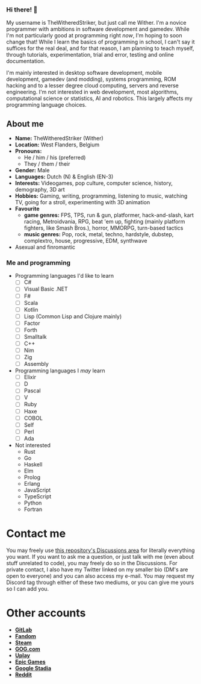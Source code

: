 ### Hi there! 👋

My username is TheWitheredStriker, but just call me Wither. I'm a novice programmer with ambitions in software development and gamedev. While I'm not particularly good at programming right _now_, I'm hoping to soon change that! While I learn the basics of programming in school, I can't say it suffices for the real deal, and for that reason, I am planning to teach myself, through tutorials, experimentation, trial and error, testing and online documentation. 

I'm mainly interested in desktop software development, mobile development, gamedev (and modding), systems programming, ROM hacking and to a lesser degree cloud computing, servers and reverse engineering. I'm not interested in web development, most algorithms, computational science or statistics, AI and robotics. This largely affects my programming language choices.

## About me

- __Name:__ TheWitheredStriker (Wither)
- __Location:__ West Flanders, Belgium
- __Pronouns:__ 
  - He / him / his (preferred)
  - They / them / their
- __Gender:__ Male
- __Languages:__ Dutch (N) & English (EN-3)
- __Interests:__ Videogames, pop culture, computer science, history, demography, 3D art
- __Hobbies:__ Gaming, writing, programming, listening to music, watching TV, going for a stroll, experimenting with 3D animation
- __Favourite__
  - __game genres:__ FPS, TPS, run & gun, platformer, hack-and-slash, kart racing, Metroidvania, RPG, beat 'em up, fighting (mainly platform fighters, like Smash Bros.), horror, MMORPG, turn-based tactics
  - __music genres:__ Pop, rock, metal, techno, hardstyle, dubstep, complextro, house, progressive, EDM, synthwave
- Asexual and finromantic

### Me and programming

- Programming languages I'd like to learn
  - [ ] C#
  - [ ] Visual Basic .NET
  - [ ] F#
  - [ ] Scala
  - [ ] Kotlin
  - [ ] Lisp (Common Lisp and Clojure mainly)
  - [ ] Factor
  - [ ] Forth
  - [ ] Smalltalk
  - [ ] C++
  - [ ] Nim
  - [ ] Zig
  - [ ] Assembly 
- Programming languages I _may_ learn
  - [ ] Elixir
  - [ ] D
  - [ ] Pascal
  - [ ] V
  - [ ] Ruby
  - [ ] Haxe
  - [ ] COBOL
  - [ ] Self
  - [ ] Perl
  - [ ] Ada
- Not interested
  - Rust
  - Go
  - Haskell
  - Elm
  - Prolog
  - Erlang
  - JavaScript
  - TypeScript
  - Python 
  - Fortran

# Contact me

You may freely use [this repository's Discussions area](https://github.com/TheWitheredStriker/TheWitheredStriker/discussions) for literally everything you want. If you want to ask me a question, or just talk with me (even about stuff unrelated to code), you may freely do so in the Discussions. For private contact, I also have my Twitter linked on my smaller bio (DM's are open to everyone) and you can also access my e-mail. You may request my Discord tag through either of these two mediums, or you can give me yours so I can add you.

# Other accounts

- __[GitLab](https://gitlab.com/TheWitheredStriker)__
- __[Fandom](https://c.fandom.com/wiki/User:Withersoul_235)__
- __[Steam](https://steamcommunity.com/id/TheWitheredStriker/)__ 
- __[GOG.com](https://www.gog.com/u/Withered_Striker)__
- __[Uplay](https://ubisoftconnect.com/en-US/profile/WitheredStriker)__
- __[Epic Games](https://launcher.store.epicgames.com/u/57b2599a43b344fc88bde3d0098ac6a4)__
- __[Google Stadia](https://stadia.com/link/home?si_rid=11929210142687632981)__
- __[Reddit](https://www.reddit.com/user/Wither_Kelaini)__

<!-- - __[Origin](https://www.origin.com/bel/en-us/profile/user/pb0s1TzoSoox2ijS1gYWcQ--/games)__ -->

<!--
**TheWitheredStriker/TheWitheredStriker** is a ✨ _special_ ✨ repository because its `README.md` (this file) appears on your GitHub profile.

Here are some ideas to get you started:

- 🔭 I’m currently working on ...
- 🌱 I’m currently learning F#
- 👯 I’m looking to collaborate on ...
- 🤔 I’m looking for help with ...
- 💬 Ask me about ...
- 📫 How to reach me: ...
- 😄 Pronouns: He / him
- ⚡ Fun fact: ...
-->
